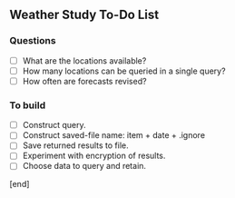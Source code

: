 ## Weather Study To-Do List

### Questions

- [ ] What are the locations available?
- [ ] How many locations can be queried in a single query?
- [ ] How often are forecasts revised?

### To build

- [ ] Construct query.
- [ ] Construct saved-file name: item + date + .ignore
- [ ] Save returned results to file.
- [ ] Experiment with encryption of results.
- [ ] Choose data to query and retain.

[end]
